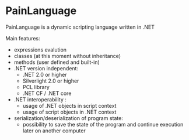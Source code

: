 # PainLanguage
PainLanguage is a dynamic scripting language written in .NET

Main features:
 + expressions evalution
 + classes (at this moment without inheritance) 
 + methods (user defined and built-in)
 + .NET version independent:
   + .NET 2.0 or higher
   + Silverlight 2.0 or higher
   + PCL library
   + .NET CF / .NET core
 + .NET interoperability :
   + usage of .NET objects in script context
   + usage of script objects in .NET context
 + serialization/deserialization of program state:
   + possibility to save the state of the program and continue execution later on another computer
